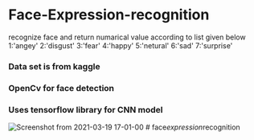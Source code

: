 
# Face-Expression-recognition
recognize face and return numarical value according to 
list given below 
1:'angey'
2:'disgust'
3:'fear'
4:'happy'
5:'netural'
6:'sad'
7:'surprise'
### Data set is from kaggle
### OpenCv for face detection
### Uses tensorflow library for CNN model
![Screenshot from 2021-03-19 17-01-00](https://user-images.githubusercontent.com/32328604/111774601-b4f07080-88d5-11eb-9f35-22eee4e6e3cf.png)
#   f a c e _ e x p r e s s i o n _ r e c o g n i t i o n  
 